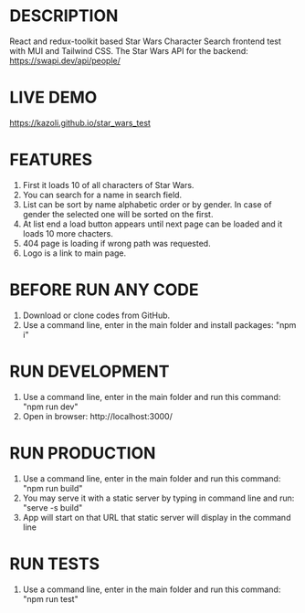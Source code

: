 # DESCRIPTION

React and redux-toolkit based Star Wars Character Search frontend test with MUI and Tailwind CSS. The Star Wars API for the backend: https://swapi.dev/api/people/

# LIVE DEMO

https://kazoli.github.io/star_wars_test

# FEATURES

1. First it loads 10 of all characters of Star Wars.
2. You can search for a name in search field.
3. List can be sort by name alphabetic order or by gender. In case of gender the selected one will be sorted on the first.
4. At list end a load button appears until next page can be loaded and it loads 10 more chacters.
5. 404 page is loading if wrong path was requested.
6. Logo is a link to main page.

# BEFORE RUN ANY CODE

1. Download or clone codes from GitHub.
2. Use a command line, enter in the main folder and install packages: "npm i"

# RUN DEVELOPMENT

1. Use a command line, enter in the main folder and run this command: "npm run dev"
2. Open in browser: http://localhost:3000/

# RUN PRODUCTION

1. Use a command line, enter in the main folder and run this command: "npm run build"
2. You may serve it with a static server by typing in command line and run: "serve -s build"
3. App will start on that URL that static server will display in the command line

# RUN TESTS

1. Use a command line, enter in the main folder and run this command: "npm run test"
